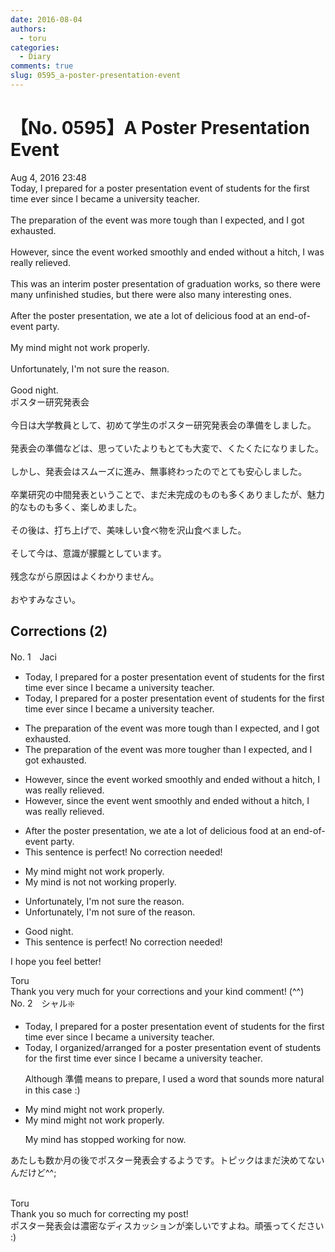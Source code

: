 ```yaml
---
date: 2016-08-04
authors:
  - toru
categories:
  - Diary
comments: true
slug: 0595_a-poster-presentation-event
---
```


# 【No. 0595】A Poster Presentation Event
<div class="date">Aug 4, 2016 23:48</div>
<div id="post"><div id="body_show_ori">
Today, I prepared for a poster presentation event of students for the first time ever since I became a university teacher.<br/><br/>The preparation of the event was more tough than I expected, and I got exhausted.<br/><br/>However, since the event worked smoothly and ended without a hitch, I was really relieved.<br/><br/>This was an interim poster presentation of graduation works, so there were many unfinished studies, but there were also many interesting ones.<br/><br/>After the poster presentation, we ate a lot of delicious food at an end-of-event party.<br/><br/>My mind might not work properly.<br/><br/>Unfortunately, I'm not sure the reason.<br/><br/>Good night.
</div></div>

<!-- more -->

<div id="post_ja"><div id="body_show_mo">
ポスター研究発表会<br/><br/>今日は大学教員として、初めて学生のポスター研究発表会の準備をしました。<br/><br/>発表会の準備などは、思っていたよりもとても大変で、くたくたになりました。<br/><br/>しかし、発表会はスムーズに進み、無事終わったのでとても安心しました。<br/><br/>卒業研究の中間発表ということで、まだ未完成のものも多くありましたが、魅力的なものも多く、楽しめました。<br/><br/>その後は、打ち上げで、美味しい食べ物を沢山食べました。<br/><br/>そして今は、意識が朦朧としています。<br/><br/>残念ながら原因はよくわかりません。<br/><br/>おやすみなさい。
</div></div>

## Corrections (2)
<div id="block"><div class="first_name"> No. 1　<span class="just_name">Jaci</span></div><div id="block2">
<ul class="correction_field">
<li class="incorrect">Today, I prepared for a poster presentation event of students for the first time ever since I became a university teacher.</li>
<li class="corrected correct">
Today, I prepared for a poster presentation event of students for the first time<span class="f_red"> <span class="sline">ever</span></span> since I became a university teacher.
</li>
</ul>
<ul class="correction_field">
<li class="incorrect">The preparation of the event was more tough than I expected, and I got exhausted.</li>
<li class="corrected correct">
The preparation of the event was <span class="f_red">more</span><span class="f_blue"> tougher</span> than I expected, and I got exhausted.
</li>
</ul>
<ul class="correction_field">
<li class="incorrect">However, since the event worked smoothly and ended without a hitch, I was really relieved.</li>
<li class="corrected correct">
However, since the event <span class="f_blue">went</span> smoothly and ended without a hitch, I was really relieved.
</li>
</ul>
<ul class="correction_field">
<li class="incorrect">After the poster presentation, we ate a lot of delicious food at an end-of-event party.</li>
<li class="corrected perfect">This sentence is perfect! No correction needed!</li>
</ul>
<ul class="correction_field">
<li class="incorrect">My mind might not work properly.</li>
<li class="corrected correct">
My mind <span class="f_blue">is not</span> not <span class="f_blue">working</span> properly.
</li>
</ul>
<ul class="correction_field">
<li class="incorrect">Unfortunately, I'm not sure the reason.</li>
<li class="corrected correct">
Unfortunately, I'm not sure <span class="f_blue">of</span> the reason.
</li>
</ul>
<ul class="correction_field">
<li class="incorrect">Good night.</li>
<li class="corrected perfect">This sentence is perfect! No correction needed!</li>
</ul>
<p class="comment_small">
 I hope you feel better!
</p>

</div><div class="name"><span class="just_name">Toru</span><br>
Thank you very much for your corrections and your kind comment! (^^)
</div>
</div>
<div id="block"><div class="first_name"> No. 2　<span class="just_name">シャル❇️</span></div><div id="block2">
<ul class="correction_field">
<li class="incorrect">Today, I prepared for a poster presentation event of students for the first time ever since I became a university teacher.</li>
<li class="corrected correct">
Today, I <span class="f_blue">organized/arranged</span> for a poster presentation event of students for the first time ever since I became a university teacher.
<p class="correction_comment">Although 準備 means to prepare, I used a word that sounds more natural in this case :)</p>
</li>
</ul>
<ul class="correction_field">
<li class="incorrect">My mind might not work properly.</li>
<li class="corrected correct">
My mind might not work properly.
<p class="correction_comment">My mind has stopped working for now.</p>
</li>
</ul>
<p class="comment_small">
 あたしも数か月の後でポスター発表会するようです。トピックはまだ決めてないんだけど^^;
 <br/>
 <br/>
</p>

</div><div class="name"><span class="just_name">Toru</span><br>
Thank you so much for correcting my post!<br/>ポスター発表会は濃密なディスカッションが楽しいですよね。頑張ってください :)
</div>
</div>
